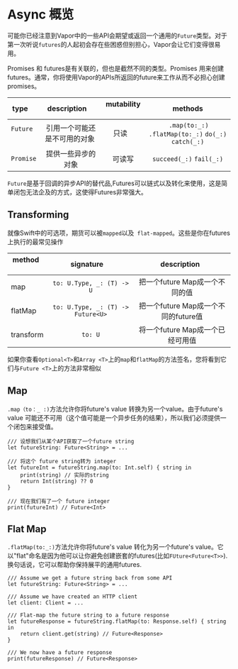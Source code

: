 # Async 概览
可能你已经注意到Vapor中的一些API会期望或返回一个通用的`Future`类型。对于第一次听说`futures`的人起初会存在些困惑但别担心，Vapor会让它们变得很易用。

Promises 和 futures是有关联的，但也是截然不同的类型。Promises 用来创建futures。通常，你将使用Vapor的APIs所返回的future来工作从而不必担心创建promises。

| type      | description     | mutability     |methods|
| ---------- | :-----------:  | :-----------: |:-----------: |
| `Future`   |引用一个可能还是不可用的对象  |只读    |  `.map(to:_:)` `.flatMap(to:_:)` `do(_:) catch(_:)` |
| `Promise` | 提供一些异步的对象|可读写|`succeed(_:)` `fail(_:)`|
`Future`是基于回调的异步API的替代品,Futures可以链式以及转化来使用，这是简单闭包无法企及的方式，这使得Futures非常强大。

## Transforming
就像Swift中的可选项，期货可以被`mapped`以及` flat-mapped`。这些是你在futures上执行的最常见操作


| method      | signature     | description   |
| ---------- | :-----------:  | :-----------: |
|map|`to: U.Type, _: (T) -> U`| 把一个future Map成一个不同的值|
|flatMap|`to: U.Type, _: (T) -> Future<U>`|把一个future Map成一个不同的future值|
|transform|`to: U`|将一个future Map成一个已经可用值|

如果你查看`Optional<T>`和`Array <T>`上的`map`和`flatMap`的方法签名，您将看到它们与`Future <T>`上的方法非常相似

## Map
`.map（to：_ :)`方法允许你将future's value 转换为另一个value。由于future's value 可能还不可用（这个值可能是一个异步任务的结果），所以我们必须提供一个闭包来接受值。
```
/// 设想我们从某个API获取了一个future string
let futureString: Future<String> = ...

/// 将这个 future string转为 integer
let futureInt = futureString.map(to: Int.self) { string in
    print(string) // 实际的string
    return Int(string) ?? 0
}

/// 现在我们有了一个 future integer
print(futureInt) // Future<Int>
```

## Flat Map
`.flatMap(to:_:)`方法允许你将future's value 转化为另一个future's value。它以"flat"命名是因为他可以让你避免创建嵌套的futures(比如`FUture<Future<T>>`).换句话说，它可以帮助你保持展平的通用futures.
```
/// Assume we get a future string back from some API
let futureString: Future<String> = ...

/// Assume we have created an HTTP client
let client: Client = ... 

/// Flat-map the future string to a future response
let futureResponse = futureString.flatMap(to: Response.self) { string in
    return client.get(string) // Future<Response>
}

/// We now have a future response
print(futureResponse) // Future<Response>
```

